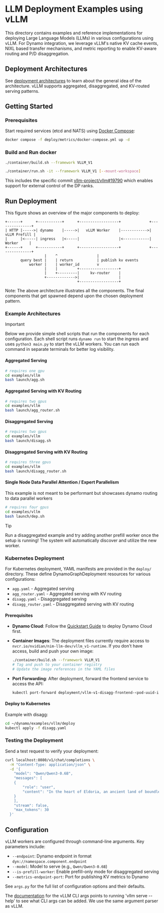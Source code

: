 <!--
SPDX-FileCopyrightText: Copyright (c) 2025 NVIDIA CORPORATION & AFFILIATES. All rights reserved.
SPDX-License-Identifier: Apache-2.0

Licensed under the Apache License, Version 2.0 (the "License");
you may not use this file except in compliance with the License.
You may obtain a copy of the License at

http://www.apache.org/licenses/LICENSE-2.0

Unless required by applicable law or agreed to in writing, software
distributed under the License is distributed on an "AS IS" BASIS,
WITHOUT WARRANTIES OR CONDITIONS OF ANY KIND, either express or implied.
See the License for the specific language governing permissions and
limitations under the License.
-->

# LLM Deployment Examples using vLLM

This directory contains examples and reference implementations for deploying Large Language Models (LLMs) in various configurations using vLLM. For Dynamo integration, we leverage vLLM's native KV cache events, NIXL based transfer mechanisms, and metric reporting to enable KV-aware routing and P/D disaggregation.

## Deployment Architectures

See [deployment architectures](../llm/README.md#deployment-architectures) to learn about the general idea of the architecture. vLLM supports aggregated, disaggregated, and KV-routed serving patterns.

## Getting Started

### Prerequisites

Start required services (etcd and NATS) using [Docker Compose](../../deploy/metrics/docker-compose.yml):

```bash
docker compose -f deploy/metrics/docker-compose.yml up -d
```

### Build and Run docker

```bash
./container/build.sh --framework VLLM_V1
```

```bash
./container/run.sh -it --framework VLLM_V1 [--mount-workspace]
```

This includes the specific commit [vllm-project/vllm#19790](https://github.com/vllm-project/vllm/pull/19790) which enables support for external control of the DP ranks.

## Run Deployment

This figure shows an overview of the major components to deploy:

```
+------+      +-----------+      +------------------+             +---------------+
| HTTP |----->| dynamo    |----->|   vLLM Worker    |------------>|  vLLM Prefill |
|      |<-----| ingress   |<-----|                  |<------------|    Worker     |
+------+      +-----------+      +------------------+             +---------------+
                  |    ^                  |
       query best |    | return           | publish kv events
           worker |    | worker_id        v
                  |    |         +------------------+
                  |    +---------|     kv-router    |
                  +------------->|                  |
                                 +------------------+
```

Note: The above architecture illustrates all the components. The final components that get spawned depend upon the chosen deployment pattern.

### Example Architectures

> [!IMPORTANT]
> Below we provide simple shell scripts that run the components for each configuration. Each shell script runs `dynamo run` to start the ingress and uses `python3 main.py` to start the vLLM workers. You can run each command in separate terminals for better log visibility.

#### Aggregated Serving

```bash
# requires one gpu
cd examples/vllm
bash launch/agg.sh
```

#### Aggregated Serving with KV Routing

```bash
# requires two gpus
cd examples/vllm
bash launch/agg_router.sh
```

#### Disaggregated Serving

```bash
# requires two gpus
cd examples/vllm
bash launch/disagg.sh
```

#### Disaggregated Serving with KV Routing

```bash
# requires three gpus
cd examples/vllm
bash launch/disagg_router.sh
```

#### Single Node Data Parallel Attention / Expert Parallelism

This example is not meant to be performant but showcases dynamo routing to data parallel workers

```bash
# requires four gpus
cd examples/vllm
bash launch/dep.sh
```


> [!TIP]
> Run a disaggregated example and try adding another prefill worker once the setup is running! The system will automatically discover and utilize the new worker.

### Kubernetes Deployment

For Kubernetes deployment, YAML manifests are provided in the `deploy/` directory. These define DynamoGraphDeployment resources for various configurations:

- `agg.yaml` - Aggregated serving
- `agg_router.yaml` - Aggregated serving with KV routing
- `disagg.yaml` - Disaggregated serving
- `disagg_router.yaml` - Disaggregated serving with KV routing

#### Prerequisites

- **Dynamo Cloud**: Follow the [Quickstart Guide](../../docs/guides/dynamo_deploy/quickstart.md) to deploy Dynamo Cloud first.

- **Container Images**: The deployment files currently require access to `nvcr.io/nvidian/nim-llm-dev/vllm_v1-runtime`. If you don't have access, build and push your own image:
  ```bash
  ./container/build.sh --framework VLLM_V1
  # Tag and push to your container registry
  # Update the image references in the YAML files
  ```

- **Port Forwarding**: After deployment, forward the frontend service to access the API:
  ```bash
  kubectl port-forward deployment/vllm-v1-disagg-frontend-<pod-uuid-info> 8080:8000
  ```

#### Deploy to Kubernetes

Example with disagg:

```bash
cd ~/dynamo/examples/vllm/deploy
kubectl apply -f disagg.yaml
```

### Testing the Deployment

Send a test request to verify your deployment:

```bash
curl localhost:8080/v1/chat/completions \
  -H "Content-Type: application/json" \
  -d '{
    "model": "Qwen/Qwen3-0.6B",
    "messages": [
    {
        "role": "user",
        "content": "In the heart of Eldoria, an ancient land of boundless magic and mysterious creatures, lies the long-forgotten city of Aeloria. Once a beacon of knowledge and power, Aeloria was buried beneath the shifting sands of time, lost to the world for centuries. You are an intrepid explorer, known for your unparalleled curiosity and courage, who has stumbled upon an ancient map hinting at ests that Aeloria holds a secret so profound that it has the potential to reshape the very fabric of reality. Your journey will take you through treacherous deserts, enchanted forests, and across perilous mountain ranges. Your Task: Character Background: Develop a detailed background for your character. Describe their motivations for seeking out Aeloria, their skills and weaknesses, and any personal connections to the ancient city or its legends. Are they driven by a quest for knowledge, a search for lost familt clue is hidden."
    }
    ],
    "stream": false,
    "max_tokens": 30
  }'
```

## Configuration

vLLM workers are configured through command-line arguments. Key parameters include:

- `--endpoint`: Dynamo endpoint in format `dyn://namespace.component.endpoint`
- `--model`: Model to serve (e.g., `Qwen/Qwen3-0.6B`)
- `--is-prefill-worker`: Enable prefill-only mode for disaggregated serving
- `--metrics-endpoint-port`: Port for publishing KV metrics to Dynamo

See `args.py` for the full list of configuration options and their defaults.

The [documentation](https://docs.vllm.ai/en/v0.9.2/configuration/serve_args.html?h=serve+arg) for the vLLM CLI args points to running 'vllm serve --help' to see what CLI args can be added. We use the same argument parser as vLLM.

